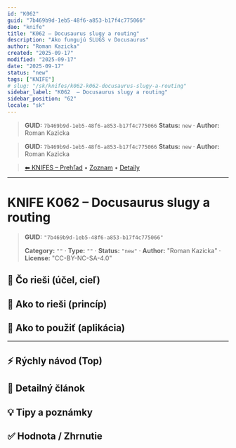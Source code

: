 ```yaml
---
id: "K062"
guid: "7b469b9d-1eb5-48f6-a853-b17f4c775066"
dao: "knife"
title: "K062 – Docusaurus slugy a routing"
description: "Ako fungujú SLUGS v Docusaurus"
author: "Roman Kazicka"
created: "2025-09-17"
modified: "2025-09-17"
date: "2025-09-17"
status: "new"
tags: ["KNIFE"]
# slug: "/sk/knifes/k062-k062-docusaurus-slugy-a-routing"
sidebar_label: "K062  – Docusaurus slugy a routing"
sidebar_position: "62"
locale: "sk"
---
```

<!-- fm-visible: start -->
> **GUID:** `7b469b9d-1eb5-48f6-a853-b17f4c775066`
> **Status:** `new` · **Author:** Roman Kazicka
<!-- fm-visible: end -->
<!-- body:start -->

<!-- fm-visible: start -->
> **GUID:** `7b469b9d-1eb5-48f6-a853-b17f4c775066`
> **Status:** `new` · **Author:** Roman Kazicka
<!-- fm-visible: end -->
<!-- body:start -->

<!-- nav:knifes -->
> [⬅ KNIFES – Prehľad](../overview.md) • [Zoznam](../KNIFE_Overview_List.md) • [Detaily](../KNIFE_Overview_Details.md)
---
# KNIFE K062  – Docusaurus slugy a routing
<!-- fm-visible: start -->

> **GUID:** `"7b469b9d-1eb5-48f6-a853-b17f4c775066"`
>   
> **Category:** `""` · **Type:** `""` · **Status:** `"new"` · **Author:** "Roman Kazicka" · **License:** "CC-BY-NC-SA-4.0"
<!-- fm-visible: end -->


## 🎯 Čo rieši (účel, cieľ)

## 🧩 Ako to rieši (princíp)

## 🧪 Ako to použiť (aplikácia)

---

## ⚡ Rýchly návod (Top)

## 📜 Detailný článok

## 💡 Tipy a poznámky

## ✅ Hodnota / Zhrnutie
